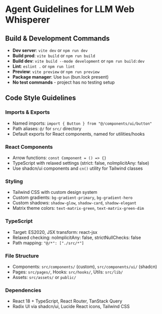 # Agent Guidelines for LLM Web Whisperer

## Build & Development Commands
- **Dev server**: `vite dev` or `npm run dev`
- **Build prod**: `vite build` or `npm run build`
- **Build dev**: `vite build --mode development` or `npm run build:dev`
- **Lint**: `eslint .` or `npm run lint`
- **Preview**: `vite preview` or `npm run preview`
- **Package manager**: Use `bun` (bun.lock present)
- **No test commands** - project has no testing setup

## Code Style Guidelines

### Imports & Exports
- Named imports: `import { Button } from "@/components/ui/button"`
- Path aliases: `@/` for `src/` directory
- Default exports for React components, named for utilities/hooks

### React Components
- Arrow functions: `const Component = () => {}`
- TypeScript with relaxed settings (strict: false, noImplicitAny: false)
- Use shadcn/ui components and `cn()` utility for Tailwind classes

### Styling
- Tailwind CSS with custom design system
- Custom gradients: `bg-gradient-primary`, `bg-gradient-hero`
- Custom shadows: `shadow-glow`, `shadow-card`, `shadow-elegant`
- Matrix theme colors: `text-matrix-green`, `text-matrix-green-dim`

### TypeScript
- Target: ES2020, JSX transform: react-jsx
- Relaxed checking: noImplicitAny: false, strictNullChecks: false
- Path mapping: `"@/*": ["./src/*"]`

### File Structure
- Components: `src/components/` (custom), `src/components/ui/` (shadcn)
- Pages: `src/pages/`, Hooks: `src/hooks/`, Utils: `src/lib/`
- Assets: `src/assets/` or `public/`

### Dependencies
- React 18 + TypeScript, React Router, TanStack Query
- Radix UI via shadcn/ui, Lucide React icons, Tailwind CSS